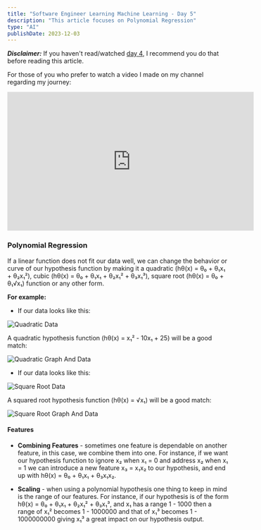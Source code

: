 ```yaml
---
title: "Software Engineer Learning Machine Learning - Day 5"
description: "This article focuses on Polynomial Regression"
type: "AI"
publishDate: 2023-12-03
---
```


**_Disclaimer:_** If you haven't read/watched [day 4](https://excali-blog.vercel.app/posts/software-engineer-learning-machine-learning/4), I recommend you do that before reading this article.

For those of you who prefer to watch a video I made on my channel regarding my journey:

<iframe class="mx-auto" width="560" height="315" src="https://www.youtube.com/embed/_kF1XgLDIJQ" title="Software Engineer Learning Machine Learning Day 5" frameborder="0" allow="accelerometer; autoplay; clipboard-write; encrypted-media; gyroscope; picture-in-picture; web-share" allowfullscreen=""></iframe>

### Polynomial Regression

If a linear function does not fit our data well, we can change the behavior or curve of our hypothesis function by making it a quadratic (hθ(x) = θ₀ + θ₁x₁ + θ₂x₁²), cubic (hθ(x) = θ₀ + θ₁x₁ + θ₂x₁² + θ₃x₁³), square root (hθ(x) = θ₀ + θ₁√x₁) function or any other form.

**For example:**

- If our data looks like this:

![Quadratic Data](/images/posts/software-engineer-learning-machine-learning/5/quadratic-data.PNG)

A quadratic hypothesis function (hθ(x) = x₁² - 10x₁ + 25) will be a good match:

![Quadratic Graph And Data](/images/posts/software-engineer-learning-machine-learning/5/quadratic-graph-data.PNG)

- If our data looks like this:

![Square Root Data](/images/posts/software-engineer-learning-machine-learning/5/sqrt-data.PNG)

A squared root hypothesis function (hθ(x) = √x₁) will be a good match:

![Square Root Graph And Data](/images/posts/software-engineer-learning-machine-learning/5/sqrt-graph-data.PNG)

#### Features

- **Combining Features** - sometimes one feature is dependable on another feature, in this case, we combine them into one. For instance, if we want our hypothesis function to ignore x₂ when x₁ = 0 and address x₂ when x₁ = 1 we can introduce a new feature x₃ = x₁x₂ to our hypothesis, and end up with hθ(x) = θ₀ + θ₁x₁ + θ₃x₁x₂.

- **Scaling** - when using a polynomial hypothesis one thing to keep in mind is the range of our features. For instance, if our hypothesis is of the form hθ(x) = θ₀ + θ₁x₁ + θ₂x₁² + θ₃x₁³, and x₁ has a range 1 - 1000 then a range of x₁² becomes 1 - 1000000 and that of x₁³ becomes 1 - 1000000000 giving x₁³ a great impact on our hypothesis output.
